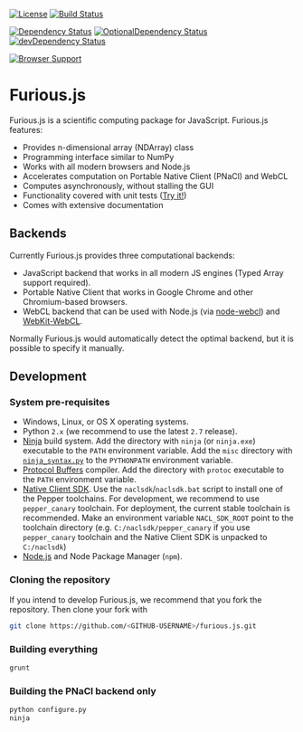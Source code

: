 [![License](http://img.shields.io/badge/license-MIT-brightgreen.png)](http://github.com/amd/furious.js/blob/master/LICENSE)
[![Build Status](https://travis-ci.org/amd/furious.js.svg?branch=master)](https://travis-ci.org/amd/furious.js)

[![Dependency Status](https://david-dm.org/amd/furious.js.png)](https://david-dm.org/amd/furious.js)
[![OptionalDependency Status](https://david-dm.org/amd/furious.js/optional-status.png)](https://david-dm.org/amd/furious.js#info=optionalDependencies)
[![devDependency Status](https://david-dm.org/amd/furious.js/dev-status.png)](https://david-dm.org/amd/furious.js#info=devDependencies)

[![Browser Support](https://ci.testling.com/amd/furious.js.png)](https://ci.testling.com/amd/furious.js)

# Furious.js

Furious.js is a scientific computing package for JavaScript. Furious.js features:

- Provides n-dimensional array (NDArray) class
- Programming interface similar to NumPy
- Works with all modern browsers and Node.js
- Accelerates computation on Portable Native Client (PNaCl) and WebCL
- Computes asynchronously, without stalling the GUI
- Functionality covered with unit tests ([Try it!](https://amd.github.io/furious.js/unittest.html))
- Comes with extensive documentation

## Backends

Currently Furious.js provides three computational backends:

- JavaScript backend that works in all modern JS engines (Typed Array support required).
- Portable Native Client that works in Google Chrome and other Chromium-based browsers.
- WebCL backend that can be used with Node.js (via [node-webcl](https://www.npmjs.org/package/node-webcl)) and [WebKit-WebCL](https://github.com/SRA-SiliconValley/webkit-webcl).

Normally Furious.js would automatically detect the optimal backend, but it is possible to specify it manually.

## Development

### System pre-requisites

- Windows, Linux, or OS X operating systems.
- Python `2.x` (we recommend to use the latest `2.7` release).
- [Ninja](https://martine.github.io/ninja/) build system. Add the directory with `ninja` (or `ninja.exe`) executable to the `PATH` environment variable. Add the `misc` directory with [`ninja_syntax.py`](https://github.com/martine/ninja/blob/master/misc/ninja_syntax.py) to the `PYTHONPATH` environment variable.
- [Protocol Buffers](https://code.google.com/p/protobuf/) compiler. Add the directory with `protoc` executable to the `PATH` environment variable.
- [Native Client SDK](https://developer.chrome.com/native-client/sdk/download). Use the `naclsdk`/`naclsdk.bat` script to install one of the Pepper toolchains. For development, we recommend to use `pepper_canary` toolchain. For deployment, the current stable toolchain is recommended. Make an environment variable `NACL_SDK_ROOT` point to the toolchain directory (e.g. `C:/naclsdk/pepper_canary` if you use `pepper_canary` toolchain and the Native Client SDK is unpacked to `C:/naclsdk`)
- [Node.js](http://nodejs.org/) and Node Package Manager (`npm`).

### Cloning the repository
If you intend to develop Furious.js, we recommend that you fork the repository. Then clone your fork with
```bash
git clone https://github.com/<GITHUB-USERNAME>/furious.js.git
```

### Building everything
```bash
grunt
```

### Building the PNaCl backend only

```bash
python configure.py
ninja
```

